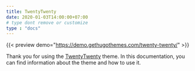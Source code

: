 ```yaml
---
title: TwentyTwenty
date: 2020-01-03T14:00:00+07:00
# type dont remove or customize
type : "docs"
---
```


{{< preview demo="https://demo.gethugothemes.com/twenty-twenty/" >}}

Thank you for using the [TwentyTwenty](https://gethugothemes.com/themes/twenty-twenty/) theme. In this documentation, you can find information about the theme and how to use it.